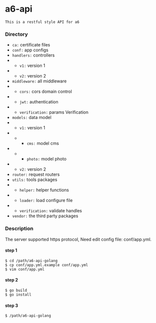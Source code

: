 a6-api
=
```
This is a restful style API for a6
```


### Directory

* `ca:` certificate files
* `conf:` app configs
* `handlers:` controllers
* * `v1:` version 1
* * `v2:` version 2
* `middleware:` all middleware
* * `cors:` cors domain control
* * `jwt:` authentication
* * `verification:` params Verification
* `models:` data model
* * `v1:` version 1
* * * `cms:` model cms
* * * `photo:` model photo
* * `v2:` version 2
* `router:` request routers
* `utils:` tools packages
* * `helper:` helper functions
* * `loader:` load configure file
* * `verification:` validate handles
* `vendor:` the third party packages




### Description
The server supported https protocol, Need edit config file: conf/app.yml.

#### step 1
```
$ cd /path/a6-api-golang
$ cp conf/app.yml.example conf/app.yml
$ vim conf/app.yml
```
#### step 2
```
$ go build
$ go install
```

#### step 3
```
$ /path/a6-api-golang
```


